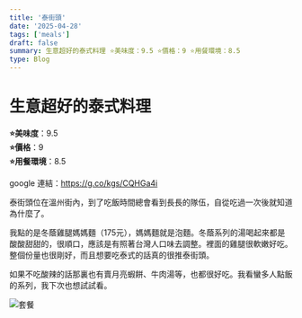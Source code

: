 ```yaml
---
title: '泰街頭'
date: '2025-04-28'
tags: ['meals']
draft: false
summary: 生意超好的泰式料理 ⭐️美味度：9.5 ⭐️價格：9 ⭐️用餐環境：8.5
type: Blog
---
```


# 生意超好的泰式料理

**⭐️美味度**：9.5  
**⭐️價格**：9  
**⭐️用餐環境**：8.5

google 連結：https://g.co/kgs/CQHGa4i

泰街頭位在溫州街內，到了吃飯時間總會看到長長的隊伍，自從吃過一次後就知道為什麼了。

我點的是冬蔭雞腿媽媽麵（175元），媽媽麵就是泡麵。冬蔭系列的湯喝起來都是酸酸甜甜的，很順口，應該是有照著台灣人口味去調整。裡面的雞腿很軟嫩好吃。整個份量也很剛好，而且想要吃泰式的話真的很推泰街頭。

如果不吃酸辣的話那裏也有賣月亮蝦餅、牛肉湯等，也都很好吃。我看蠻多人點飯的系列，我下次也想試試看。

![套餐](/static/images/meal3.png)
